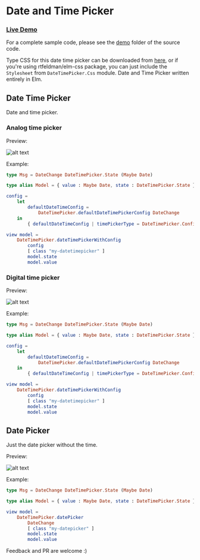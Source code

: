 # Date and Time Picker

### [Live Demo]()

For a complete sample code, please see the [demo](https://github.com/abadi199/datetimepicker/tree/master/demo) folder of the source code.

Type CSS for this date time picker can be downloaded from [here](https://raw.githubusercontent.com/abadi199/datetimepicker/master/styles/styles.css), or if you're using rtfeldman/elm-css package, you can just include the `Stylesheet` from `DateTimePicker.Css` module.
Date and Time Picker written entirely in Elm. 

## Date Time Picker

Date and time picker.

### Analog time picker

Preview:

![alt text](https://github.com/abadi199/datetimepicker/raw/master/images/datetimepicker-analog.gif "Date Time Picker with Analog Time Picker Preview")

Example:
```elm
type Msg = DateChange DateTimePicker.State (Maybe Date)

type alias Model = { value : Maybe Date, state : DateTimePicker.State }

config = 
    let
        defaultDateTimeConfig =
            DateTimePicker.defaultDateTimePickerConfig DateChange
    in
        { defaultDateTimeConfig | timePickerType = DateTimePicker.Config.Analog }

view model =
    DateTimePicker.dateTimePickerWithConfig
        config
        [ class "my-datetimepicker" ]
        model.state
        model.value
```

### Digital time picker

Preview:

![alt text](https://github.com/abadi199/datetimepicker/raw/master/images/datetimepicker-digital.gif "Date Time Picker with Digital Time Picker Preview")

Example:
```elm
type Msg = DateChange DateTimePicker.State (Maybe Date)

type alias Model = { value : Maybe Date, state : DateTimePicker.State }

config = 
    let
        defaultDateTimeConfig =
            DateTimePicker.defaultDateTimePickerConfig DateChange
    in
        { defaultDateTimeConfig | timePickerType = DateTimePicker.Config.Digital }

view model =
    DateTimePicker.dateTimePickerWithConfig
        config
        [ class "my-datetimepicker" ]
        model.state
        model.value
```


Date Picker
---
Just the date picker without the time.

Preview:

![alt text](https://github.com/abadi199/datetimepicker/raw/master/images/datepicker.gif "Date Picker Preview")

Example:
```elm
type Msg = DateChange DateTimePicker.State (Maybe Date)

type alias Model = { value : Maybe Date, state : DateTimePicker.State }

view model =
    DateTimePicker.datePicker
        DateChange
        [ class "my-datepicker" ]
        model.state
        model.value
```
Feedback and PR are welcome :)